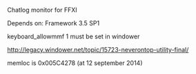 Chatlog monitor for FFXI

Depends on: Framework 3.5 SP1

keyboard\_allowmmf 1 must be set in windower

http://legacy.windower.net/topic/15723-neverontop-utility-final/

memloc is 0x005C4278 (at 12 september 2014)